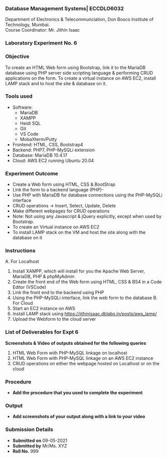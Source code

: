  ### Database Management Systems| ECCDLO6032
Department of Electronics & Telecommunciation, 
Don Bosco Institute of Technology, Mumbai.  
Course Coordinator: Mr. Jithin Isaac

### Laboratory Experiment No. 6
 
### Objective  
To create an HTML Web form using Bootstrap, link it to the MariaDB database using PHP server side scripting language & performing CRUD applications on the form. To create a virtual instance on AWS EC2, install LAMP stack and to host the site & database on it.

### Tools used  
- Software: 
  - MariaDB
  - XAMPP
  - Heidi SQL
  - Git
  - VS Code
  - MobaXterm/Putty 
- Frontend: HTML, CSS, Bootstrap4
- Backend: PHP7, PHP-MySQLi extension
- Database: MariaDB 10.4.17
- Cloud: AWS EC2 running Ubuntu 20.04
 
### Experiment Outcome
- Create a Web form using HTML, CSS & BootStrap
- Link the form to a backend language (PHP)- 
- Use PHP with MariaDB for database connections using the PHP-MySQLi interface
- CRUD operations -> Insert, Select, Update, Delete  
- Make different webpages for CRUD operations  
- Note: Not using any Javascript & jQuery explicitly, except when used by Bootstrap.
- To create an Virtual instance on AWS EC2
- To install LAMP stack on the VM and host the site along with the database on it

### Instructions

A.  For Localhost
  1.  Install XAMPP, which will install for you the Apache Web Server, MariaDB, PHP & phpMyAdmin
  2.  Create the front end of the Web form using HTML, CSS & BS4 in a Code Editor (VSCode)
  3.  Link the front end to the backend using PHP
  4.  Using the PHP-MySQLi interface, link the web form to the database
B.  For Cloud
  1.  Start an EC2 instance on AWS
  2.  Install LAMP stack using https://jithinisaac.dblabs.in/posts/aws_lamp/
  3.  Upload the Webform to the cloud server

### List of Deliverables for Expt 6

**Screenshots & Video of outputs obtained for the following queries**
  1.  HTML Web Form with PHP-MySQL linkage on localhost 
  2.  HTML Web Form with PHP-MySQL linkage on an AWS EC2 instance
  3.  CRUD operations on either the webpage hosted on Localhost or on the cloud
  
### Procedure 
- **Add the procedure that you used to complete the experiment**

### Output
- **Add screenshots of your output along with a link to your video**  

### Submission Details
- **Submitted on** 09-05-2021
- **Submitted by** Mr/Ms. XYZ
- **Roll No.** 999
